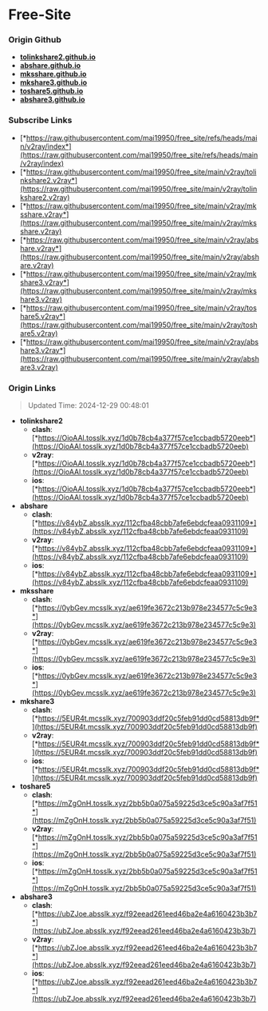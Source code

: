 # Free-Site

### Origin Github

- [**tolinkshare2.github.io**](https://github.com/tolinkshare2/tolinkshare2.github.io)
- [**abshare.github.io**](https://github.com/abshare/abshare.github.io)
- [**mksshare.github.io**](https://github.com/mksshare/mksshare.github.io)
- [**mkshare3.github.io**](https://github.com/mkshare3/mkshare3.github.io)
- [**toshare5.github.io**](https://github.com/toshare5/toshare5.github.io)
- [**abshare3.github.io**](https://github.com/abshare3/abshare3.github.io)

### Subscribe Links

- [*https://raw.githubusercontent.com/mai19950/free_site/refs/heads/main/v2ray/index*](https://raw.githubusercontent.com/mai19950/free_site/refs/heads/main/v2ray/index)
- [*https://raw.githubusercontent.com/mai19950/free_site/main/v2ray/tolinkshare2.v2ray*](https://raw.githubusercontent.com/mai19950/free_site/main/v2ray/tolinkshare2.v2ray)
- [*https://raw.githubusercontent.com/mai19950/free_site/main/v2ray/mksshare.v2ray*](https://raw.githubusercontent.com/mai19950/free_site/main/v2ray/mksshare.v2ray)
- [*https://raw.githubusercontent.com/mai19950/free_site/main/v2ray/abshare.v2ray*](https://raw.githubusercontent.com/mai19950/free_site/main/v2ray/abshare.v2ray)
- [*https://raw.githubusercontent.com/mai19950/free_site/main/v2ray/mkshare3.v2ray*](https://raw.githubusercontent.com/mai19950/free_site/main/v2ray/mkshare3.v2ray)
- [*https://raw.githubusercontent.com/mai19950/free_site/main/v2ray/toshare5.v2ray*](https://raw.githubusercontent.com/mai19950/free_site/main/v2ray/toshare5.v2ray)
- [*https://raw.githubusercontent.com/mai19950/free_site/main/v2ray/abshare3.v2ray*](https://raw.githubusercontent.com/mai19950/free_site/main/v2ray/abshare3.v2ray)

### Origin Links

> Updated Time: 2024-12-29 00:48:01

- **tolinkshare2**
  - **clash**: [*https://OioAAl.tosslk.xyz/1d0b78cb4a377f57ce1ccbadb5720eeb*](https://OioAAl.tosslk.xyz/1d0b78cb4a377f57ce1ccbadb5720eeb)
  - **v2ray**: [*https://OioAAl.tosslk.xyz/1d0b78cb4a377f57ce1ccbadb5720eeb*](https://OioAAl.tosslk.xyz/1d0b78cb4a377f57ce1ccbadb5720eeb)
  - **ios**: [*https://OioAAl.tosslk.xyz/1d0b78cb4a377f57ce1ccbadb5720eeb*](https://OioAAl.tosslk.xyz/1d0b78cb4a377f57ce1ccbadb5720eeb)
- **abshare**
  - **clash**: [*https://v84ybZ.absslk.xyz/112cfba48cbb7afe6ebdcfeaa0931109*](https://v84ybZ.absslk.xyz/112cfba48cbb7afe6ebdcfeaa0931109)
  - **v2ray**: [*https://v84ybZ.absslk.xyz/112cfba48cbb7afe6ebdcfeaa0931109*](https://v84ybZ.absslk.xyz/112cfba48cbb7afe6ebdcfeaa0931109)
  - **ios**: [*https://v84ybZ.absslk.xyz/112cfba48cbb7afe6ebdcfeaa0931109*](https://v84ybZ.absslk.xyz/112cfba48cbb7afe6ebdcfeaa0931109)
- **mksshare**
  - **clash**: [*https://0ybGev.mcsslk.xyz/ae619fe3672c213b978e234577c5c9e3*](https://0ybGev.mcsslk.xyz/ae619fe3672c213b978e234577c5c9e3)
  - **v2ray**: [*https://0ybGev.mcsslk.xyz/ae619fe3672c213b978e234577c5c9e3*](https://0ybGev.mcsslk.xyz/ae619fe3672c213b978e234577c5c9e3)
  - **ios**: [*https://0ybGev.mcsslk.xyz/ae619fe3672c213b978e234577c5c9e3*](https://0ybGev.mcsslk.xyz/ae619fe3672c213b978e234577c5c9e3)
- **mkshare3**
  - **clash**: [*https://5EUR4t.mcsslk.xyz/700903ddf20c5feb91dd0cd58813db9f*](https://5EUR4t.mcsslk.xyz/700903ddf20c5feb91dd0cd58813db9f)
  - **v2ray**: [*https://5EUR4t.mcsslk.xyz/700903ddf20c5feb91dd0cd58813db9f*](https://5EUR4t.mcsslk.xyz/700903ddf20c5feb91dd0cd58813db9f)
  - **ios**: [*https://5EUR4t.mcsslk.xyz/700903ddf20c5feb91dd0cd58813db9f*](https://5EUR4t.mcsslk.xyz/700903ddf20c5feb91dd0cd58813db9f)
- **toshare5**
  - **clash**: [*https://mZgOnH.tosslk.xyz/2bb5b0a075a59225d3ce5c90a3af7f51*](https://mZgOnH.tosslk.xyz/2bb5b0a075a59225d3ce5c90a3af7f51)
  - **v2ray**: [*https://mZgOnH.tosslk.xyz/2bb5b0a075a59225d3ce5c90a3af7f51*](https://mZgOnH.tosslk.xyz/2bb5b0a075a59225d3ce5c90a3af7f51)
  - **ios**: [*https://mZgOnH.tosslk.xyz/2bb5b0a075a59225d3ce5c90a3af7f51*](https://mZgOnH.tosslk.xyz/2bb5b0a075a59225d3ce5c90a3af7f51)
- **abshare3**
  - **clash**: [*https://ubZJoe.absslk.xyz/f92eead261eed46ba2e4a6160423b3b7*](https://ubZJoe.absslk.xyz/f92eead261eed46ba2e4a6160423b3b7)
  - **v2ray**: [*https://ubZJoe.absslk.xyz/f92eead261eed46ba2e4a6160423b3b7*](https://ubZJoe.absslk.xyz/f92eead261eed46ba2e4a6160423b3b7)
  - **ios**: [*https://ubZJoe.absslk.xyz/f92eead261eed46ba2e4a6160423b3b7*](https://ubZJoe.absslk.xyz/f92eead261eed46ba2e4a6160423b3b7)
